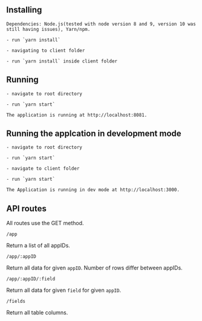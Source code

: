 ## Installing 

    Dependencies: Node.js(tested with node version 8 and 9, version 10 was still having issues), Yarn/npm.

    - run `yarn install`

    - navigating to client folder

    - run `yarn install` inside client folder

## Running

    - navigate to root directory

    - run `yarn start`

    The application is running at http://localhost:8081.

## Running the applcation in development mode

    - navigate to root directory

    - run `yarn start`

    - navigate to client folder

    - run `yarn start`

    The Application is running in dev mode at http://localhost:3000.

## API routes
All routes use the GET method. 

`/app`
 
Return a list of all appIDs. 

`/app/:appID`
 
Return all data for given `appID`. Number of rows differ between appIDs. 


`/app/:appID/:field`
 
Return all data for given `field` for given `appID`.


`/fields`
 
Return all table columns. 